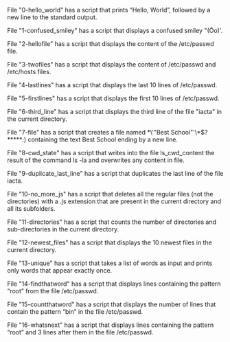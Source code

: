 File "0-hello_world" has a script that prints “Hello, World”, followed by a new line to the standard output.

File "1-confused_smiley" has a script that displays a confused smiley "(Ôo)'.

File "2-hellofile" has a script that displays the content of the /etc/passwd file.

File "3-twofiles" has a script that displays the content of /etc/passwd and /etc/hosts files.

File "4-lastlines" has a script that displays the last 10 lines of /etc/passwd.

File "5-firstlines" has a script that displays the first 10 lines of /etc/passwd.

File "6-third_line" has a script that displays the third line of the file "iacta" in the current directory.

File "7-file" has a script that creates a file named \*\\'"Best School"\'\\*$\?\*\*\*\*\*:) containing the text Best School ending by a new line.

File "8-cwd_state" has a script that writes into the file ls_cwd_content the result of the command ls -la and overwrites any content in file.

File "9-duplicate_last_line" has a script that duplicates the last line of the file iacta.

File "10-no_more_js" has a script that deletes all the regular files (not the directories) with a .js extension that are present in the current directory and all its subfolders.

File "11-directories" has a script that counts the number of directories and sub-directories in the current directory.

File "12-newest_files" has a script that displays the 10 newest files in the current directory.

File "13-unique" has a script that takes a list of words as input and prints only words that appear exactly once.

File "14-findthatword" has a script that displays lines containing the pattern “root” from the file /etc/passwd.

File "15-countthatword" has a script that displays the number of lines that contain the pattern “bin” in the file /etc/passwd.

File "16-whatsnext" has a script that displays lines containing the pattern “root” and 3 lines after them in the file /etc/passwd.

